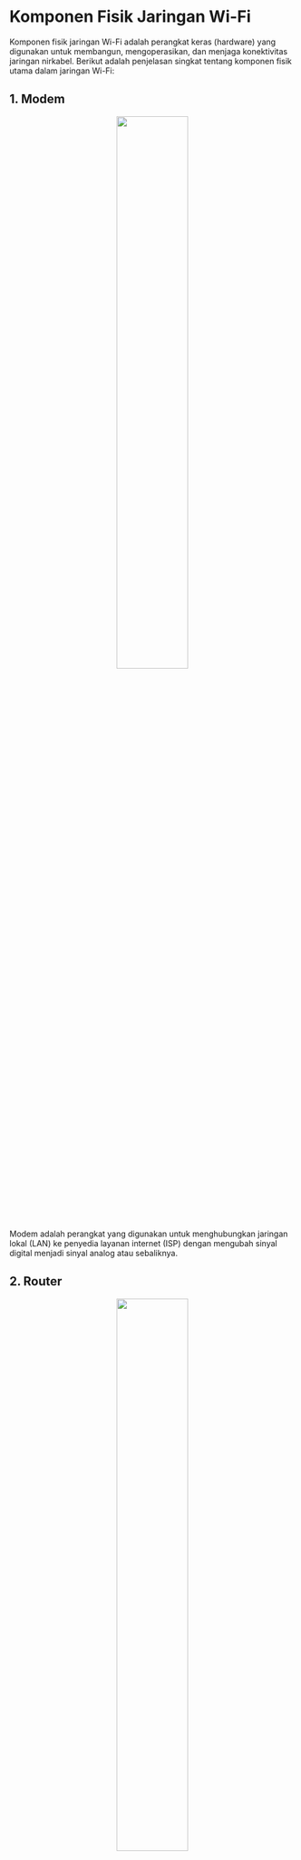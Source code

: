 # Komponen Fisik Jaringan Wi-Fi

Komponen fisik jaringan Wi-Fi adalah perangkat keras (hardware) yang digunakan untuk membangun, mengoperasikan, dan menjaga konektivitas jaringan nirkabel. Berikut adalah penjelasan singkat tentang komponen fisik utama dalam jaringan Wi-Fi:

## 1. Modem

<div align="center">
  <img src="https://github.com/fixploit03/Pentest-WiFi/blob/main/docs/img/modem.webp" width="50%" />
</div>

Modem adalah perangkat yang digunakan untuk menghubungkan jaringan lokal (LAN) ke penyedia layanan internet (ISP) dengan mengubah sinyal digital menjadi sinyal analog atau sebaliknya.

## 2. Router

<div align="center">
  <img src="https://github.com/fixploit03/Pentest-WiFi/blob/main/docs/img/router.jpg" width="50%" />
</div>

Router adalah perangkat yang digunakan untuk menghubungkan dua atau lebih jaringan komputer, seperti menghubungkan jaringan lokal (LAN) dengan internet (WAN). Router bekerja dengan cara meneruskan (routing) data atau paket informasi dari satu jaringan ke jaringan lain berdasarkan alamat IP tujuan.

## 3. Access Point (AP)

<div align="center">
  <img src="https://github.com/fixploit03/Pentest-WiFi/blob/main/docs/img/ap.jpg" width="50%" />
</div>

Access Point (AP) adalah perangkat jaringan yang memungkinkan perangkat nirkabel, seperti laptop, ponsel, atau tablet, untuk terhubung ke jaringan komputer, biasanya melalui Wi-Fi. Access Point berfungsi sebagai titik akses yang menghubungkan perangkat nirkabel ke jaringan kabel (seperti jaringan lokal/LAN) atau ke router untuk akses internet.

## 4. Client/Station (STA)

<div align="center">
  <img src="https://github.com/fixploit03/Pentest-WiFi/blob/main/docs/img/client.jpeg" width="50%" />
</div>

Client atau Station adalah perangkat yang terhubung ke jaringan nirkabel melalui Access Point (AP) untuk mengakses layanan jaringan, seperti internet atau sumber daya lokal. STA biasanya adalah perangkat pengguna akhir seperti ponsel, laptop, tablet, atau perangkat IoT yang mendukung Wi-Fi.

## 5. Antena

<div align="center">
  <img src="https://github.com/fixploit03/Pentest-WiFi/blob/main/docs/img/antena.jpg" width="50%">
</div>

Antena adalah perangkat yang digunakan untuk memancarkan dan menerima sinyal radio dalam jaringan Wi-Fi.

## 6. Repeater/Extender

<div align="center">
  <img src="https://github.com/fixploit03/Pentest-WiFi/blob/main/docs/img/repeater.jpeg" width="50%">
</div>

Repeater atau Extender adalah perangkat yang digunakan untuk memperluas jangkauan sinyal Wi-Fi dengan menerima dan memancarkan ulang sinyal dari Access Point (AP) atau router.

## 7. Switch/Hub

<div align="center">
  <img src="https://github.com/fixploit03/Pentest-WiFi/blob/main/docs/img/switch.jpg" width="50%">
</div>

Switch atau Hub adalah perangkat yang digunakan untuk menghubungkan beberapa perangkat dalam jaringan kabel, seperti komputer, Access Point (AP), atau router.

